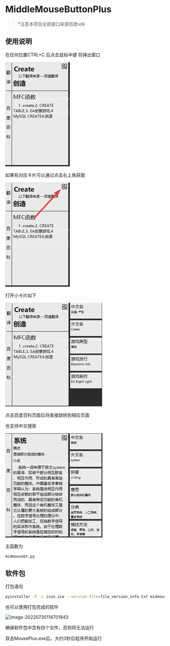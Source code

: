 # MiddleMouseButtonPlus

> *注意本项目全部接口来源百度sdk

## 使用说明

在任何位置CTRL+C 后点击鼠标中键 将弹出窗口

![image-20220730112651624](MiddleMouseButtonPlus.assets/image-20220730112651624.png)

如果有对应卡片可以通过点击右上角获取

![image-20220730112750251](MiddleMouseButtonPlus.assets/image-20220730112750251.png)

打开小卡片如下

![image-20220730112824844](MiddleMouseButtonPlus.assets/image-20220730112824844.png)

点击百度百科页面后将直接跳转到相应页面



也支持中文搜索

![image-20220730112948142](MiddleMouseButtonPlus.assets/image-20220730112948142.png)



主函数为 

```python
midmousebt.py
```

## 软件包

打包语句

```bash
pyinstaller -F -i icon.ico --version-file=file_version_info.txt midmousebt.py -w
```

也可以使用打包完成的软件

![image-20220730114701943](C:\Users\14038\AppData\Roaming\Typora\typora-user-images\image-20220730114701943.png)

确保软件包中含有四个文件，否则将无法运行

双击MousePlus.exe后，大约3秒后程序开始运行